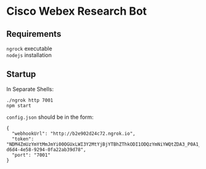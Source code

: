 # Cisco Webex Research Bot

## Requirements
`ngrock` executable  
`nodejs` installation

## Startup

In Separate Shells:
```
./ngrok http 7001
npm start
```
`config.json` should be in the form:
```
{
  "webhookUrl": "http://b2e902d24c72.ngrok.io",
  "token": "NDM4ZmUzYmYtMmJmYi00OGUxLWI3Y2MtYjBjYTBhZThkODI1ODQzYmNiYWQtZDA3_P0A1_581901ea-d6d4-4e58-9294-0fa22ab39d78",
  "port": "7001"
}
```